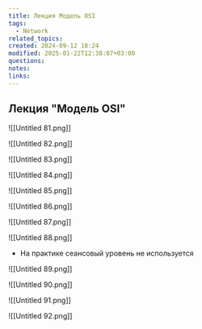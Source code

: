 ```yaml
---
title: Лекция Модель OSI
tags:
  - Network
related_topics: 
created: 2024-09-12 18:24
modified: 2025-01-22T12:38:07+03:00
questions: 
notes: 
links: 
---
```


## Лекция "Модель OSI"

![[Untitled 81.png]]

  

![[Untitled 82.png]]

![[Untitled 83.png]]

![[Untitled 84.png]]

![[Untitled 85.png]]

![[Untitled 86.png]]

![[Untitled 87.png]]

![[Untitled 88.png]]

- На практике сеансовый уровень не используется

![[Untitled 89.png]]

![[Untitled 90.png]]

![[Untitled 91.png]]

![[Untitled 92.png]]

  
